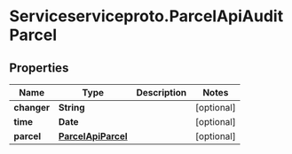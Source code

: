 # Serviceserviceproto.ParcelApiAuditParcel

## Properties
Name | Type | Description | Notes
------------ | ------------- | ------------- | -------------
**changer** | **String** |  | [optional] 
**time** | **Date** |  | [optional] 
**parcel** | [**ParcelApiParcel**](ParcelApiParcel.md) |  | [optional] 


